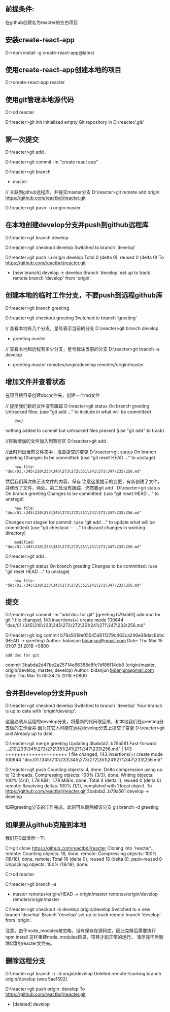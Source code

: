 
## 前提条件:
  在github创建名为reacter的空白项目

## 安装create-react-app
D:\>npm install -g create-react-app@latest

## 使用create-react-app创建本地的项目
D:\>create-react-app reacter

## 使用git管理本地源代码
D:\>cd reacter

D:\reacter>git init
Initialized empty Git repository in D:/reacter/.git/

## 第一次提交
D:\reacter>git add .

D:\reacter>git commit -m "create react app"


D:\reacter>git branch
* master

// 关联到github远程库，并提交master分支
D:\reacter>git remote add origin https://github.com/reactbdj/reacter.git

D:\reacter>git push -u origin master



## 在本地创建develop分支并push到github远程库
D:\reacter>git branch develop

D:\reacter>git checkout develop
Switched to branch 'develop'

D:\reacter>git push -u origin develop
Total 0 (delta 0), reused 0 (delta 0)
To https://github.com/reactbdj/reacter.git
 * [new branch]      develop -> develop
Branch 'develop' set up to track remote branch 'develop' from 'origin'.


## 创建本地的临时工作分支，不要push到远程github库
D:\reacter>git branch greeting

D:\reacter>git checkout greeting
Switched to branch 'greeting'

// 查看本地有几个分支，星号表示当前的分支
D:\reacter>git branch
  develop
* greeting
  master

// 查看本地和远程有多少分支，星号标注当前的分支
D:\reacter>git branch -a
  develop
* greeting
  master
  remotes/origin/develop
  remotes/origin/master

## 增加文件并查看状态
在项目根目录创建doc文件夹，创建一个md文件

// 提示我们新的文件没有跟踪
D:\reacter>git status
On branch greeting
Untracked files:
  (use "git add <file>..." to include in what will be committed)

        doc/

nothing added to commit but untracked files present (use "git add" to track)

//将新增加的文件加入到暂存区
D:\reacter>git add .

//此时列出当前文件夹中，准备提交的变更
D:\reacter>git status
On branch greeting
Changes to be committed:
  (use "git reset HEAD <file>..." to unstage)

        new file:   "doc/01.\345\210\233\345\273\272\351\241\271\347\233\256.md"


然后我们再次修正该文件的内容，保存
注意这里提示的变更，有新创建了文件，并修改了文件，两处。第二处没有跟踪，仍然要git add .
D:\reacter>git status
On branch greeting
Changes to be committed:
  (use "git reset HEAD <file>..." to unstage)

        new file:   "doc/01.\345\210\233\345\273\272\351\241\271\347\233\256.md"

Changes not staged for commit:
  (use "git add <file>..." to update what will be committed)
  (use "git checkout -- <file>..." to discard changes in working directory)

        modified:   "doc/01.\345\210\233\345\273\272\351\241\271\347\233\256.md"


D:\reacter>git add .

D:\reacter>git status
On branch greeting
Changes to be committed:
  (use "git reset HEAD <file>..." to unstage)

        new file:   "doc/01.\345\210\233\345\273\272\351\241\271\347\233\256.md"

## 提交
D:\reacter>git commit -m "add doc for git"
[greeting b79a561] add doc for git
 1 file changed, 143 insertions(+)
 create mode 100644 "doc/01.\345\210\233\345\273\272\351\241\271\347\233\256.md"

D:\reacter>git log
commit b79a5619e05545d611379c463ca246e38dac8bbc (HEAD -> greeting)
Author: bidanjun <bidanjun@gmail.com>
Date:   Thu Mar 15 01:07:31 2018 +0800

    add doc for git

commit 3babda2d47be2a25714e66358e8fc7df86f14db8 (origin/master, origin/develop, master, develop)
Author: bidanjun <bidanjun@gmail.com>
Date:   Thu Mar 15 00:34:15 2018 +0800

## 合并到develop分支并push
D:\reacter>git checkout develop
Switched to branch 'develop'
Your branch is up to date with 'origin/develop'.

这里必须从远程的develop分支，将最新的代码取回来，和本地我们在greeting分支做的工作合并
因为其它人可能在远程develop分支上提交了变更
D:\reacter>git pull
Already up to date.

D:\reacter>git merge greeting
Updating 3babda2..b79a561
Fast-forward
 ...210\233\345\273\272\351\241\271\347\233\256.md" | 143 +++++++++++++++++++++
 1 file changed, 143 insertions(+)
 create mode 100644 "doc/01.\345\210\233\345\273\272\351\241\271\347\233\256.md"

D:\reacter>git push
Counting objects: 4, done.
Delta compression using up to 12 threads.
Compressing objects: 100% (3/3), done.
Writing objects: 100% (4/4), 1.78 KiB | 1.78 MiB/s, done.
Total 4 (delta 1), reused 0 (delta 0)
remote: Resolving deltas: 100% (1/1), completed with 1 local object.
To https://github.com/reactbdj/reacter.git
   3babda2..b79a561  develop -> develop

如果greeting分支的工作完成，此刻可以删除掉该分支
git branch -d greeting


## 如果要从github克隆到本地
我们在C盘演示一下:

C:\>git clone https://github.com/reactbdj/reacter
Cloning into 'reacter'...
remote: Counting objects: 18, done.
remote: Compressing objects: 100% (18/18), done.
remote: Total 18 (delta 0), reused 18 (delta 0), pack-reused 0
Unpacking objects: 100% (18/18), done.

C:\>cd reacter

C:\reacter>git branch -a
* master
  remotes/origin/HEAD -> origin/master
  remotes/origin/develop
  remotes/origin/master

C:\reacter>git checkout -b develop origin/develop
Switched to a new branch 'develop'
Branch 'develop' set up to track remote branch 'develop' from 'origin'.

注意，由于node_modules被忽略，没有保存在源码库，因此克隆后需要执行
npm install
这样重建node_modules目录，项目才能正常的运行。
演示完毕后删除C盘的reacter文件夹。

## 删除远程分支
D:\reacter>git branch -r -d origin/develop
Deleted remote-tracking branch origin/develop (was 5ae1592).

D:\reacter>git push origin :develop
To https://github.com/reactbdj/reacter.git
 - [deleted]         develop